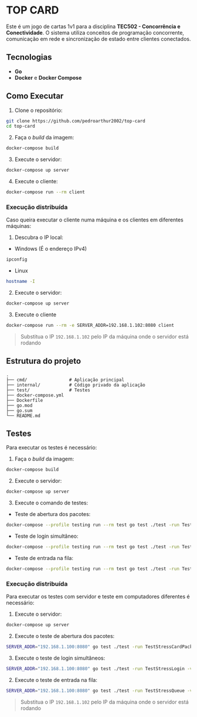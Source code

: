 # TOP CARD

Este é um jogo de cartas 1v1 para a disciplina **TEC502 - Concorrência e Conectividade**. O sistema utiliza conceitos de programação concorrente, comunicação em rede e sincronização de estado entre clientes conectados.

## Tecnologias

- **Go**
- **Docker** e **Docker Compose**

## Como Executar

1. Clone o repositório:

```bash
git clone https://github.com/pedroarthur2002/top-card
cd top-card
```

2. Faça o *build* da imagem:

``` bash
docker-compose build
```

3. Execute o servidor:

``` bash
docker-compose up server
```

4. Execute o cliente:

``` bash
docker-compose run --rm client
```

### Execução distribuída

Caso queira executar o cliente numa máquina e os clientes em diferentes máquinas:

1. Descubra o IP local:

- Windows (É o endereço IPv4)

``` powershell
ipconfig
```

- Linux
``` bash
hostname -I
```

2. Execute o servidor: 

``` bash
docker-compose up server
```

3. Execute o cliente

``` bash
docker-compose run --rm -e SERVER_ADDR=192.168.1.102:8080 client
```

> Substitua o IP `192.168.1.102` pelo IP da máquina onde o servidor está rodando

## Estrutura do projeto

```
.
├── cmd/                # Aplicação principal
├── internal/           # Código privado da aplicação
├── test/               # Testes  
├── docker-compose.yml
├── Dockerfile
├── go.mod
├── go.sum
└── README.md
```

##  Testes

Para executar os testes é necessário:

1. Faça o *build* da imagem:

``` bash
docker-compose build
```

2. Execute o servidor:

``` bash
docker-compose up server
```

3. Execute o comando de testes:

- Teste de abertura dos pacotes:

``` bash
docker-compose --profile testing run --rm test go test ./test -run TestStressCardPacks -v
```

- Teste de login simultâneo:

``` bash
docker-compose --profile testing run --rm test go test ./test -run TestStressLogin -v
```

- Teste de entrada na fila:

``` bash
docker-compose --profile testing run --rm test go test ./test -run TestStressQueue -v
```

### Execução distribuída
Para executar os testes com servidor e teste em computadores diferentes é necessário:

1. Execute o servidor:

``` bash
docker-compose up server
```

2. Execute o teste de abertura dos pacotes: 

``` bash
SERVER_ADDR="192.168.1.100:8080" go test ./test -run TestStressCardPacks -v
```

3. Execute o teste de login simultâneos: 

``` bash
SERVER_ADDR="192.168.1.100:8080" go test ./test -run TestStressLogin -v
```

2. Execute o teste de entrada na fila: 

``` bash
SERVER_ADDR="192.168.1.100:8080" go test ./test -run TestStressQueue -v
```

> Substitua o IP `192.168.1.102` pelo IP da máquina onde o servidor está rodando